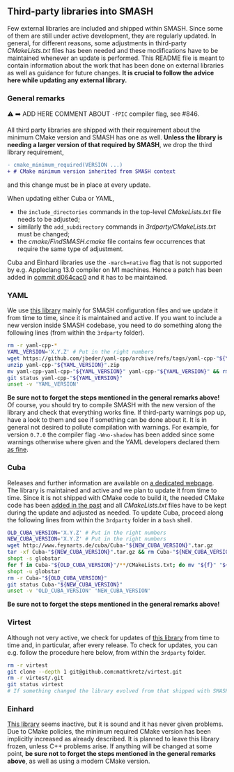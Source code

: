 ## Third-party libraries into SMASH

Few external libraries are included and shipped within SMASH.
Since some of them are still under active development, they are regularly updated.
In general, for different reasons, some adjustments in third-party _CMakeLists.txt_ files has been needed and these modifications have to be maintained whenever an update is performed.
This README file is meant to contain information about the work that has been done on external libraries as well as guidance for future changes.
**It is crucial to follow the advice here while updating any external library.**

### General remarks

:warning: :arrow_right: ADD HERE COMMENT ABOUT `-fPIC` compiler flag, see #846.

All third party libraries are shipped with their requirement about the minimum CMake version and SMASH has one as well.
**Unless the library is needing a larger version of that required by SMASH**, we drop the third library requirement,
```diff
- cmake_minimum_required(VERSION ...)
+ # CMake minimum version inherited from SMASH context
```
and this change must be in place at every update.

When updating either Cuba or YAML,
* the `include_directories` commands in the top-level _CMakeLists.txt_ file needs to be adjusted;
* similarly the `add_subdirectory` commands in _3rdparty/CMakeLists.txt_ must be changed;
* the _cmake/FindSMASH.cmake_ file contains few occurrences that require the same type of adjustment.

Cuba and Einhard libraries use the `-march=native` flag that is not supported by e.g. Appleclang 13.0 compiler on M1 machines.
Hence a patch has been added in [commit d064cac0](https://github.com/smash-transport/smash-devel/commit/d064cac0fa5b68089cf0c0c2ac7c11c358a1c15d) and it has to be maintained.

### YAML

We use [this library](https://github.com/jbeder/yaml-cpp) mainly for SMASH configuration files and we update it from time to time, since it is maintained and active.
If you want to include a new version inside SMASH codebase, you need to do something along the following lines (from within the `3rdparty` folder).
```bash
rm -r yaml-cpp-* 
YAML_VERSION='X.Y.Z' # Put in the right numbers
wget https://github.com/jbeder/yaml-cpp/archive/refs/tags/yaml-cpp-"${YAML_VERSION}".zip
unzip yaml-cpp-"${YAML_VERSION}".zip
mv yaml-cpp-yaml-cpp-"${YAML_VERSION}" yaml-cpp-"${YAML_VERSION}" && rm yaml-cpp-"${YAML_VERSION}".zip
git status yaml-cpp-"${YAML_VERSION}"
unset -v 'YAML_VERSION'
```
**Be sure not to forget the steps mentioned in the general remarks above!**
Of course, you should try to compile SMASH with the new version of the library and check that everything works fine.
If third-party warnings pop up, have a look to them and see if something can be done about it.
It is in general not desired to pollute compilation with warnings.
For example, for version `0.7.0` the compiler flag `-Wno-shadow` has been added since some warnings otherwise where given and the YAML developers declared them [as fine](https://github.com/jbeder/yaml-cpp/issues/764).

### Cuba

Releases and further information are available on [a dedicated webpage](http://www.feynarts.de/cuba/).
The library is maintained and active and we plan to update it from time to time.
Since it is not shipped with CMake code to build it, the needed CMake code has been [added in the past](https://github.com/smash-transport/smash-devel/commit/eef0dd995ced5ff1c54571fa2d296cff58b31739) and all _CMakeLists.txt_ files have to be kept during the update and adjusted as needed.
To update Cuba, proceed along the following lines from within the `3rdparty` folder in a `bash` shell.
```bash
OLD_CUBA_VERSION='X.Y.Z' # Put in the right numbers
NEW_CUBA_VERSION='X.Y.Z' # Put in the right numbers
wget http://www.feynarts.de/cuba/Cuba-"${NEW_CUBA_VERSION}".tar.gz
tar -xf Cuba-"${NEW_CUBA_VERSION}".tar.gz && rm Cuba-"${NEW_CUBA_VERSION}".tar.gz
shopt -s globstar
for f in Cuba-"${OLD_CUBA_VERSION}"/**/CMakeLists.txt; do mv "${f}" "${f/${OLD_CUBA_VERSION}/${NEW_CUBA_VERSION}}"; done
shopt -u globstar
rm -r Cuba-"${OLD_CUBA_VERSION}"
git status Cuba-"${NEW_CUBA_VERSION}"
unset -v 'OLD_CUBA_VERSION' 'NEW_CUBA_VERSION'
```
**Be sure not to forget the steps mentioned in the general remarks above!**

### Virtest

Although not very active, we check for updates of [this library](https://github.com/mattkretz/virtest) from time to time and, in particular, after every release.
To check for updates, you can e.g. follow the procedure here below, from within the `3rdparty` folder.
```bash
rm -r virtest
git clone --depth 1 git@github.com:mattkretz/virtest.git
rm -r virtest/.git
git status virtest
# If something changed the library evolved from that shipped with SMASH.
```

### Einhard

[This library](https://gitlab.com/Marix/Einhard) seems inactive, but it is sound and it has never given problems.
Due to CMake policies, the minimum required CMake version has been implicitly increased as already described.
It is planned to leave this library frozen, unless C++ problems arise.
If anything will be changed at some point, **be sure not to forget the steps mentioned in the general remarks above**, as well as using a modern CMake version.



